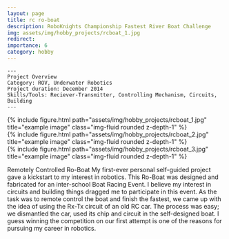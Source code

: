 ```yaml
---
layout: page
title: rc ro-boat
description: RoboKnights Championship Fastest River Boat Challenge
img: assets/img/hobby_projects/rcboat_1.jpg
redirect:
importance: 6
category: hobby
---
```


    ---
    Project Overview
    Category: ROV, Underwater Robotics
    Project duration: December 2014
    Skills/Tools: Reciever-Transmitter, Controlling Mechanism, Circuits, Building
    ---

<div class="row">
    <div class="col-sm mt-3 mt-md-0">
        {% include figure.html path="assets/img/hobby_projects/rcboat_1.jpg" title="example image" class="img-fluid rounded z-depth-1" %}
    </div>
    <div class="col-sm mt-3 mt-md-0">
        {% include figure.html path="assets/img/hobby_projects/rcboat_2.jpg" title="example image" class="img-fluid rounded z-depth-1" %}
    </div>
    <div class="col-sm mt-3 mt-md-0">
        {% include figure.html path="assets/img/hobby_projects/rcboat_3.jpg" title="example image" class="img-fluid rounded z-depth-1" %}
    </div>
</div>


Remotely Controlled Ro-Boat
My first-ever personal self-guided project gave a kickstart to my interest in robotics. This Ro-Boat was designed and fabricated for an inter-school Boat Racing Event. I believe my interest in circuits and building things dragged me to participate in this event. As the task was to remote control the boat and finish the fastest, we came up with the idea of using the Rx-Tx circuit of an old RC car. The process was easy; we dismantled the car, used its chip and circuit in the self-designed boat. I guess winning the competition on our first attempt is one of the reasons for pursuing my career in robotics.
